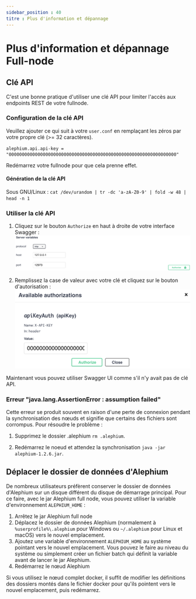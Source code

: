 ```yaml
---
sidebar_position : 40
titre : Plus d'information et dépannage
---
```


# Plus d'information et dépannage Full-node

## Clé API

C'est une bonne pratique d'utiliser une clé API pour limiter l'accès aux endpoints REST de votre fullnode.

### Configuration de la clé API

Veuillez ajouter ce qui suit à votre `user.conf` en remplaçant les zéros par votre propre clé (>= 32 caractères).

```
alephium.api.api-key = "0000000000000000000000000000000000000000000000000000000000000000"
```

Redémarrez votre fullnode pour que cela prenne effet.

#### Génération de la clé API

Sous GNU/Linux : `cat /dev/urandom | tr -dc 'a-zA-Z0-9' | fold -w 48 | head -n 1`

### Utiliser la clé API

1. Cliquez sur le bouton `Authorize` en haut à droite de votre interface Swagger :
   ![full-node-api-key-auth0](media/full-node-api-key-auth0.png)

2. Remplissez la case de valeur avec votre clé et cliquez sur le bouton d'autorisation :
   ![full-node-api-key-auth1](media/full-node-api-key-auth1.png)

Maintenant vous pouvez utiliser Swagger UI comme s'il n'y avait pas de clé API.

### Erreur "java.lang.AssertionError : assumption failed"

Cette erreur se produit souvent en raison d'une perte de connexion pendant la synchronisation des nœuds et signifie que certains des fichiers sont corrompus.
Pour résoudre le problème :

1. Supprimez le dossier .alephium `rm .alephium`.

2. Redémarrez le noeud et attendez la synchronisation `java -jar alephium-1.2.6.jar`.

## Déplacer le dossier de données d'Alephium

De nombreux utilisateurs préfèrent conserver le dossier de données d'Alephium sur un disque différent du disque de démarrage principal. Pour ce faire, avec le jar Alephium full node, vous pouvez utiliser la variable d'environnement `ALEPHIUM_HOME` :

1. Arrêtez le jar Alephium full node
2. Déplacez le dossier de données Alephium (normalement à `%userprofile%\.alephium` pour Windows ou `~/.alephium` pour Linux et macOS) vers le nouvel emplacement.
3. Ajoutez une variable d'environnement `ALEPHIUM_HOME` au système pointant vers le nouvel emplacement. Vous pouvez le faire au niveau du système ou simplement créer un fichier batch qui définit la variable avant de lancer le jar Alephium.
4. Redémarrez le nœud Alephium

Si vous utilisez le nœud complet docker, il suffit de modifier les définitions des dossiers montés dans le fichier docker pour qu'ils pointent vers le nouvel emplacement, puis redémarrez.
